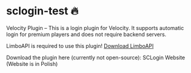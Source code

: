 # sclogin-test 🔥
Velocity Plugin – This is a login plugin for Velocity. It supports automatic login for premium players and does not require backend servers.

LimboAPI is required to use this plugin! [Download LimboAPI](https://github.com/Elytrium/LimboAPI/releases/tag/dev-build)

Download the plugin here (currently not open-source): SCLogin Website (Website is in Polish)
